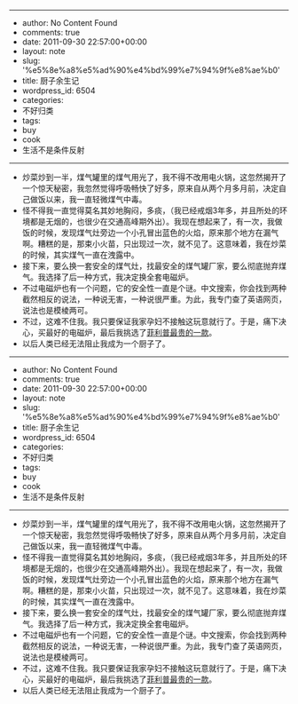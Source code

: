 - --
- author: No Content Found
- comments: true
- date: 2011-09-30 22:57:00+00:00
- layout: note
- slug: '%e5%8e%a8%e5%ad%90%e4%bd%99%e7%94%9f%e8%ae%b0'
- title: 厨子余生记
- wordpress_id: 6504
- categories:
- 不好归类
- tags:
- buy
- cook
- 生活不是条件反射
- --
- 炒菜炒到一半，煤气罐里的煤气用光了，我不得不改用电火锅，这忽然揭开了一个惊天秘密，我忽然觉得呼吸畅快了好多，原来自从两个月多月前，决定自己做饭以来，我一直轻微煤气中毒。
- 怪不得我一直觉得莫名其妙地胸闷，多痰，（我已经戒烟3年多，并且所处的环境都是无烟的，也很少在交通高峰期外出）。我现在想起来了，有一次，我做饭的时候，发现煤气灶旁边一个小孔冒出蓝色的火焰，原来那个地方在漏气啊。糟糕的是，那束小火苗，只出现过一次，就不见了。这意味着，我在炒菜的时候，其实煤气一直在洩露中。
- 接下来，要么换一套安全的煤气灶，找最安全的煤气罐厂家，要么彻底抛弃煤气。我选择了后一种方式，我决定换全套电磁炉。
- 不过电磁炉也有一个问题，它的安全性一直是个谜。中文搜索，你会找到两种截然相反的说法，一种说无害，一种说很严重。为此，我专门查了英语网页，说法也是模棱两可。
- 不过，这难不住我。我只要保证我家孕妇不接触这玩意就行了。于是，痛下决心，买最好的电磁炉，最后我挑选了[菲利普最贵的一款](http://www.360buy.com/product/195204.html)。
- 以后人类已经无法阻止我成为一个厨子了。
- --
- author: No Content Found
- comments: true
- date: 2011-09-30 22:57:00+00:00
- layout: note
- slug: '%e5%8e%a8%e5%ad%90%e4%bd%99%e7%94%9f%e8%ae%b0'
- title: 厨子余生记
- wordpress_id: 6504
- categories:
- 不好归类
- tags:
- buy
- cook
- 生活不是条件反射
- --
- 炒菜炒到一半，煤气罐里的煤气用光了，我不得不改用电火锅，这忽然揭开了一个惊天秘密，我忽然觉得呼吸畅快了好多，原来自从两个月多月前，决定自己做饭以来，我一直轻微煤气中毒。
- 怪不得我一直觉得莫名其妙地胸闷，多痰，（我已经戒烟3年多，并且所处的环境都是无烟的，也很少在交通高峰期外出）。我现在想起来了，有一次，我做饭的时候，发现煤气灶旁边一个小孔冒出蓝色的火焰，原来那个地方在漏气啊。糟糕的是，那束小火苗，只出现过一次，就不见了。这意味着，我在炒菜的时候，其实煤气一直在洩露中。
- 接下来，要么换一套安全的煤气灶，找最安全的煤气罐厂家，要么彻底抛弃煤气。我选择了后一种方式，我决定换全套电磁炉。
- 不过电磁炉也有一个问题，它的安全性一直是个谜。中文搜索，你会找到两种截然相反的说法，一种说无害，一种说很严重。为此，我专门查了英语网页，说法也是模棱两可。
- 不过，这难不住我。我只要保证我家孕妇不接触这玩意就行了。于是，痛下决心，买最好的电磁炉，最后我挑选了[菲利普最贵的一款](http://www.360buy.com/product/195204.html)。
- 以后人类已经无法阻止我成为一个厨子了。

